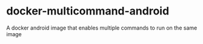 # docker-multicommand-android
A docker android image that enables multiple commands to run on the same image

